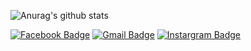 ![Anurag's github stats](https://github-readme-stats.vercel.app/api?username=hallowing&show_icons=true&bg_color=DEG,#833ab4,#fd1d1d,#fcb045)

[![Facebook Badge](https://img.shields.io/badge/facebook-1877f2?style=flat-square&logo=facebook&logoColor=white&linkhttps://www.facebook.com/profile.php?id=100012454239777)](https://www.facebook.com/profile.php?id=100012454239777)
 [![Gmail Badge](https://img.shields.io/badge/Gmail-d14836?style=flat-square&logo=Gmail&logoColor=white&link=mailto:dlwp7581@gmail.com)](mailto:dlwp7581@gmail.com)
 [![Instargram Badge](https://img.shields.io/badge/instagram-e4405f?style=flat-square&logo=instagram&logoColor=white&link=https://www.instagram.com/schan_x_x/)](https://www.instagram.com/schan_x_x/)

<!--
**ha11owing/ha11owing** is a ✨ _special_ ✨ repository because its `README.md` (this file) appears on your GitHub profile.

Here are some ideas to get you started:

- 🔭 I’m currently working on ...
- 🌱 I’m currently learning ...
- 👯 I’m looking to collaborate on ...
- 🤔 I’m looking for help with ...
- 💬 Ask me about ...
- 📫 How to reach me: ...
- 😄 Pronouns: ...
- ⚡ Fun fact: ...
-->
